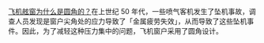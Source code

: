 [飞机舷窗为什么是圆角的？](https://science.howstuffworks.com/transport/flight/modern/airplane-windows-round.htm)在上世纪 50 年代，一些喷气客机发生了坠机事故，调查人员发现是窗户尖角处的应力导致了「金属疲劳失效」，从而导致了这些坠机事件。因此，为了减轻这种压力集中的问题，飞机窗户采用了圆角设计。